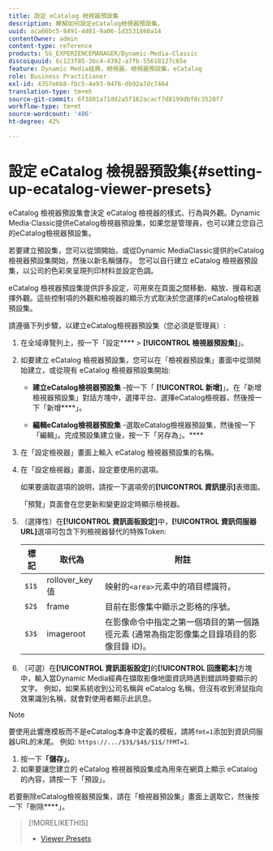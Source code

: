 ```yaml
---
title: 設定 eCatalog 檢視器預設集
description: 瞭解如何設定eCatalog檢視器預設集。
uuid: aca66bc5-8491-4d81-9a06-1d3531860a14
contentOwner: admin
content-type: reference
products: SG_EXPERIENCEMANAGER/Dynamic-Media-Classic
discoiquuid: 6c123f85-3bc4-4392-a7fb-55618127c65e
feature: Dynamic Media經典，檢視器，檢視器預設集，eCatalog
role: Business Practitioner
exl-id: 4357e6b8-fbc5-4e93-9476-db92a7dc7464
translation-type: tm+mt
source-git-commit: 6f3801a71dd2a5f162acacf7d8199dbf8c3520f7
workflow-type: tm+mt
source-wordcount: '486'
ht-degree: 42%

---
```


# 設定 eCatalog 檢視器預設集{#setting-up-ecatalog-viewer-presets}

eCatalog 檢視器預設集會決定 eCatalog 檢視器的樣式、行為與外觀。Dynamic Media·Classic提供eCatalog檢視器預設集，如果您是管理員，也可以建立您自己的eCatalog檢視器預設集。

若要建立預設集，您可以從頭開始，或從Dynamic MediaClassic提供的eCatalog檢視器預設集開始，然後以新名稱儲存。 您可以自行建立 eCatalog 檢視器預設集，以公司的色彩來呈現列印材料並設定色調。

eCatalog 檢視器預設集提供許多設定，可用來在頁面之間移動、縮放、搜尋和選擇外觀。這些控制項的外觀和檢視器的顯示方式取決於您選擇的eCatalog檢視器預設集。

請遵循下列步驟，以建立eCatalog檢視器預設集（您必須是管理員）:

1. 在全域導覽列上，按一下「設定&#x200B;**** > **[!UICONTROL 檢視器預設集]**」。
1. 如要建立 eCatalog 檢視器預設集，您可以在「檢視器預設集」畫面中從頭開始建立，或從現有 eCatalog 檢視器預設集開始:

   * **建立eCatalog檢視器預設集** -按一下「 **[!UICONTROL 新增]**」。在「新增檢視器預設集」對話方塊中，選擇平台、選擇eCatalog檢視器，然後按一下「新增&#x200B;****」。

   * **編輯eCatalog檢視器預設集** -選取eCatalog檢視器預設集，然後按一下「編輯」。完成預設集建立後，按一下「另存為」。****

1. 在「設定檢視器」畫面上輸入 eCatalog 檢視器預設集的名稱。
1. 在「設定檢視器」畫面，設定要使用的選項。

   如果要讀取選項的說明，請按一下選項旁的&#x200B;**[!UICONTROL 資訊提示]**&#x200B;表徵圖。

   「預覽」頁面會在您更新和變更設定時顯示檢視器。

1. （選擇性）在&#x200B;**[!UICONTROL 資訊面板設定]**&#x200B;中，**[!UICONTROL 資訊伺服器URL]**&#x200B;選項可包含下列檢視器替代的特殊Token:

   | 標記 | 取代為 | 附註 |
   |--- |--- |--- |
   | `$1$` | rollover_key 值 | 映射的`<area>`元素中的項目標識符。 |
   | `$2$` | frame | 目前在影像集中顯示之影格的序號。 |
   | `$3$` | imageroot | 在影像命令中指定之第一個項目的第一個路徑元素 (通常為指定影像集之目錄項目的影像目錄 ID)。 |

1. （可選）在&#x200B;**[!UICONTROL 資訊面板設定]**&#x200B;的&#x200B;**[!UICONTROL 回應範本]**&#x200B;方塊中，輸入當Dynamic Media經典在擷取影像地圖資訊時遇到錯誤時要顯示的文字。 例如，如果系統收到公司名稱與 eCatalog 名稱，但沒有收到滑鼠指向效果識別名稱，就會對使用者顯示此訊息。

>[!NOTE]
>
>要使用此響應模板而不是eCatalog本身中定義的模板，請將`fmt=1`添加到資訊伺服器URL的末尾。 例如: `https://.../$3$/$4$/$1$/?FMT=1`.

1. 按一下&#x200B;**「儲存」**。
1. 如果要讓您建立的 eCatalog 檢視器預設集成為用來在網頁上顯示 eCatalog 的內容，請按一下「預設」。

若要刪除eCatalog檢視器預設集，請在「檢視器預設集」畫面上選取它，然後按一下「刪除&#x200B;****」。

>[!MORELIKETHIS]
>
>* [Viewer Presets](application-setup.md#viewer_presets)

